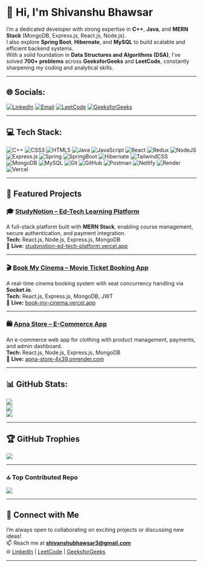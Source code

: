 # 👋 Hi, I'm Shivanshu Bhawsar
I’m a dedicated developer with strong expertise in **C++**, **Java**, and **MERN Stack** (MongoDB, Express.js, React.js, Node.js).  
I also explore **Spring Boot**, **Hibernate**, and **MySQL** to build scalable and efficient backend systems.  
With a solid foundation in **Data Structures and Algorithms (DSA)**, I’ve solved **700+ problems** across **GeeksforGeeks** and **LeetCode**, constantly sharpening my coding and analytical skills.

---

## 🌐 Socials:
[![LinkedIn](https://img.shields.io/badge/LinkedIn-%230077B5.svg?logo=linkedin&logoColor=white)](https://www.linkedin.com/in/shivanshu-bhawsar-23199a236/)
[![Email](https://img.shields.io/badge/Email-D14836?logo=gmail&logoColor=white)](mailto:shivanshubhawsar3@gmail.com)
[![LeetCode](https://img.shields.io/badge/LeetCode-%23FFA116.svg?logo=leetcode&logoColor=white)](https://leetcode.com/u/Shivanshu_Bhawsar/)
[![GeeksforGeeks](https://img.shields.io/badge/GeeksforGeeks-%230F9D58.svg?logo=geeksforgeeks&logoColor=white)](https://auth.geeksforgeeks.org/user/shivanshubhawasr1572003)

---

## 💻 Tech Stack:
![C++](https://img.shields.io/badge/c++-%2300599C.svg?style=for-the-badge&logo=c%2B%2B&logoColor=white)
![CSS3](https://img.shields.io/badge/css3-%231572B6.svg?style=for-the-badge&logo=css3&logoColor=white)
![HTML5](https://img.shields.io/badge/html5-%23E34F26.svg?style=for-the-badge&logo=html5&logoColor=white)
![Java](https://img.shields.io/badge/java-%23ED8B00.svg?style=for-the-badge&logo=openjdk&logoColor=white)
![JavaScript](https://img.shields.io/badge/javascript-%23323330.svg?style=for-the-badge&logo=javascript&logoColor=%23F7DF1E)
![React](https://img.shields.io/badge/react-%2320232a.svg?style=for-the-badge&logo=react&logoColor=%2361DAFB)
![Redux](https://img.shields.io/badge/redux-%23593d88.svg?style=for-the-badge&logo=redux&logoColor=white)
![NodeJS](https://img.shields.io/badge/node.js-6DA55F?style=for-the-badge&logo=node.js&logoColor=white)
![Express.js](https://img.shields.io/badge/express.js-%23404d59.svg?style=for-the-badge&logo=express&logoColor=%2361DAFB)
![Spring](https://img.shields.io/badge/spring-%236DB33F.svg?style=for-the-badge&logo=spring&logoColor=white)
![SpringBoot](https://img.shields.io/badge/springboot-%236DB33F.svg?style=for-the-badge&logo=springboot&logoColor=white)
![Hibernate](https://img.shields.io/badge/Hibernate-59666C?style=for-the-badge&logo=Hibernate&logoColor=white)
![TailwindCSS](https://img.shields.io/badge/tailwindcss-%2338B2AC.svg?style=for-the-badge&logo=tailwind-css&logoColor=white)
![MongoDB](https://img.shields.io/badge/MongoDB-%234ea94b.svg?style=for-the-badge&logo=mongodb&logoColor=white)
![MySQL](https://img.shields.io/badge/mysql-4479A1.svg?style=for-the-badge&logo=mysql&logoColor=white)
![Git](https://img.shields.io/badge/git-%23F05033.svg?style=for-the-badge&logo=git&logoColor=white)
![GitHub](https://img.shields.io/badge/github-%23121011.svg?style=for-the-badge&logo=github&logoColor=white)
![Postman](https://img.shields.io/badge/Postman-FF6C37?style=for-the-badge&logo=postman&logoColor=white)
![Netlify](https://img.shields.io/badge/netlify-%23000000.svg?style=for-the-badge&logo=netlify&logoColor=#00C7B7)
![Render](https://img.shields.io/badge/Render-%46E3B7.svg?style=for-the-badge&logo=render&logoColor=white)
![Vercel](https://img.shields.io/badge/vercel-%23000000.svg?style=for-the-badge&logo=vercel&logoColor=white)

---

## 🚀 Featured Projects

### 🎓 [StudyNotion – Ed-Tech Learning Platform](https://github.com/Shivanshu-Bhawsar/StudyNotion-Ed-Tech-Platform)
A full-stack platform built with **MERN Stack**, enabling course management, secure authentication, and payment integration.  
**Tech:** React.js, Node.js, Express.js, MongoDB  
🔗 **Live:** [studynotion-ed-tech-platform.vercel.app](https://studynotion-ed-tech-platform.vercel.app)

---

### 🎬 [Book My Cinema – Movie Ticket Booking App](https://github.com/Shivanshu-Bhawsar/book-my-cinema)
A real-time cinema booking system with seat concurrency handling via **Socket.io**.  
**Tech:** React.js, Express.js, MongoDB, JWT  
🔗 **Live:** [book-my-cinema.vercel.app](https://book-my-cinema.vercel.app)

---

### 🛍️ [Apna Store – E-Commerce App](https://github.com/Shivanshu-Bhawsar/my_store)
An e-commerce web app for clothing with product management, payments, and admin dashboard.  
**Tech:** React.js, Node.js, Express.js, MongoDB  
🔗 **Live:** [apna-store-4x39.onrender.com](https://apna-store-4x39.onrender.com)

---

## 📊 GitHub Stats:
![](https://github-readme-stats.vercel.app/api?username=Shivanshu-Bhawsar&theme=dark&hide_border=false&include_all_commits=false&count_private=false)<br/>
![](https://nirzak-streak-stats.vercel.app/?user=Shivanshu-Bhawsar&theme=dark&hide_border=false)<br/>
![](https://github-readme-stats.vercel.app/api/top-langs/?username=Shivanshu-Bhawsar&theme=dark&hide_border=false&include_all_commits=false&count_private=false&layout=compact)

---

## 🏆 GitHub Trophies
![](https://github-profile-trophy.vercel.app/?username=Shivanshu-Bhawsar&theme=radical&no-frame=false&no-bg=true&margin-w=4)

---

### 🔝 Top Contributed Repo
![](https://github-contributor-stats.vercel.app/api?username=Shivanshu-Bhawsar&limit=5&theme=dark&combine_all_yearly_contributions=true)

---

## 🤝 Connect with Me
I’m always open to collaborating on exciting projects or discussing new ideas!  
📫 Reach me at **shivanshubhawsar3@gmail.com**  
🌐 [LinkedIn](https://www.linkedin.com/in/shivanshu-bhawsar-23199a236/) | [LeetCode](https://leetcode.com/u/Shivanshu_Bhawsar/) | [GeeksforGeeks](https://auth.geeksforgeeks.org/user/shivanshubhawasr1572003)

---

<!-- Proudly created with ❤️ by Shivanshu Bhawsar -->
